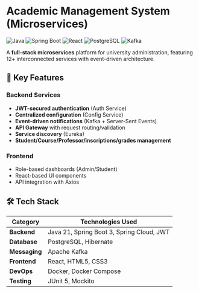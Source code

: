 # Academic Management System (Microservices)

![Java](https://img.shields.io/badge/Java-blue)
![Spring Boot](https://img.shields.io/badge/Spring_Boot-green)
![React](https://img.shields.io/badge/React-%2361DAFB)
![PostgreSQL](https://img.shields.io/badge/PostgreSQL-%23316192)
![Kafka](https://img.shields.io/badge/Apache_Kafka-%23231F20)

A **full-stack microservices** platform for university administration, featuring 12+ interconnected services with event-driven architecture.

## 🚀 Key Features

### Backend Services
- **JWT-secured authentication** (Auth Service)
- **Centralized configuration** (Config Service)
- **Event-driven notifications** (Kafka + Server-Sent Events)
- **API Gateway** with request routing/validation
- **Service discovery** (Eureka)
- **Student/Course/Professor/inscriptions/grades management**

### Frontend
- Role-based dashboards (Admin/Student)
- React-based UI components
- API integration with Axios

## 🛠️ Tech Stack

| Category       | Technologies Used |
|---------------|------------------|
| **Backend**   | Java 21, Spring Boot 3, Spring Cloud, JWT |
| **Database**  | PostgreSQL, Hibernate |
| **Messaging** | Apache Kafka |
| **Frontend**  | React, HTML5, CSS3 |
| **DevOps**    | Docker, Docker Compose |
| **Testing**   | JUnit 5, Mockito |
